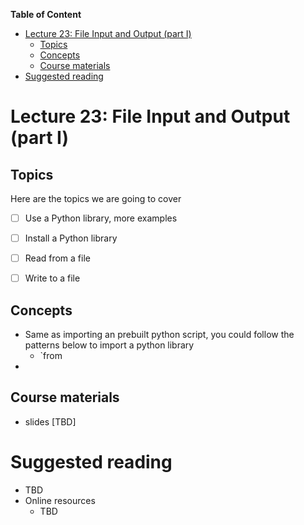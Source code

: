 
**Table of Content**
- [Lecture 23: File Input and Output (part I)](#lecture-23-file-input-and-output-part-i)
  - [Topics](#topics)
  - [Concepts](#concepts)
  - [Course materials](#course-materials)
- [Suggested reading](#suggested-reading)

# Lecture 23: File Input and Output (part I)

## Topics
Here are the topics we are going to cover
* [ ] Use a Python library, more examples
* [ ] Install a Python library
* [ ] Read from a file
* [ ] Write to a file


## Concepts
* Same as importing an prebuilt python script, you could follow the patterns below to import a python library
  * `from <pack>
* 


## Course materials
* slides [TBD]

# Suggested reading
* TBD
* Online resources
  * TBD
